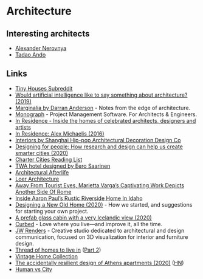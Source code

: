 # Architecture

## Interesting architects

* [Alexander Nerovnya](https://www.instagram.com/alex_nerovnya/)
* [Tadao Ando](https://en.wikipedia.org/wiki/Tadao_Ando)

## Links

* [Tiny Houses Subreddit](https://www.reddit.com/r/tinyhouses)
* [Would artificial intelligence like to say something about architecture? \(2019\)](https://archinect.com/news/article/150133371/would-artificial-intelligence-like-to-say-something-about-architecture)
* [Marginalia by Darran Anderson](https://www.patreon.com/oniropolis) - Notes from the edge of architecture.
* [Monograph](https://monograph.io/) - Project Management Software. For Architects & Engineers.
* [In Residence - Inside the homes of celebrated architects, designers and artists](https://www.youtube.com/playlist?list=PLuu-TPQ2CJp3DofoAWABBgTHoMvcADp7x)
* [In Residence: Alex Michaelis \(2016\)](https://www.youtube.com/watch?v=ziZ_tTvtk1k)
* [Interiors by Shanghai Hip-pop Architectural Decoration Design Co](http://www.hippop-sh.cn/)
* [Designing for people: How research and design can help us create smarter cities \(2020\)](https://marisamorby.com/designing-cities-for-people)
* [Charter Cities Reading List](https://www.chartercitiesinstitute.org/reading)
* [TWA hotel designed by Eero Saarinen](https://twitter.com/karrisaarinen/status/1216773664823300097)
* [Architectural Afterlife](https://architecturalafterlife.com/)
* [Loer Architecture](https://loerarchitecten.com/)
* [Away From Tourist Eyes, Marietta Varga’s Captivating Work Depicts Another Side Of Rome](https://www.ignant.com/2020/02/20/away-from-tourist-eyes-marietta-vargas-captivating-work-depicts-another-side-of-rome/)
* [Inside Aaron Paul’s Rustic Riverside Home In Idaho](https://www.youtube.com/watch?v=D-qQneOnJl0)
* [Designing a New Old Home \(2020\)](https://medium.com/@simon.sarris/designing-a-new-old-home-part-1-cf298b58ed41) - How we started, and suggestions for starting your own project.
* [A prefab glass cabin with a very Icelandic view \(2020\)](https://www.curbed.com/2020/5/12/21255300/glass-cabins-iceland-retreat-ood-house)
* [Curbed](https://www.curbed.com/) - Love where you live—and improve it, all the time.
* [JW Renders](https://www.jwrenders.com/about) - Creative studio dedicated to architectural and design communication, focused on 3D visualization for interior and furniture design.
* [Thread of homes to live in](https://twitter.com/marty/status/1217874823898116096) \([Part 2](https://twitter.com/gonsanchezs/status/1265091312946118656)\)
* [Vintage Home Collection](https://vintagehomecollection.tumblr.com/)
* [The accidentally resilient design of Athens apartments \(2020\)](https://www.bloomberg.com/news/features/2020-07-15/the-design-history-of-athens-iconic-apartments) \([HN](https://news.ycombinator.com/item?id=23843813)\)
* [Human vs City](https://www.behance.net/gallery/80246913/HUMAN-vs-CITY-CHONGQING)

